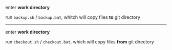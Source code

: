 
enter **work directory**

run `backup.sh` / `backup.bat`, whitch will copy files **to** git directory

---

enter **work directory**

run `checkout.sh` / `checkout.bat`, which will copy files **from** git directory
